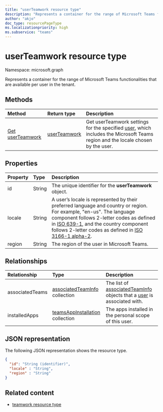 ```yaml
---
title: "userTeamwork resource type"
description: "Represents a container for the range of Microsoft Teams functionalities that are available per user in the tenant."
author: "akjo"
doc_type: resourcePageType
ms.localizationpriority: high
ms.subservice: "teams"
---
```


# userTeamwork resource type

Namespace: microsoft.graph

Represents a container for the range of Microsoft Teams functionalities that are available per user in the tenant.

## Methods

|Method|Return type|Description|
|:---|:---|:---|
|[Get userTeamwork](../api/userteamwork-get.md)|[userTeamwork](../resources/userteamwork.md)|Get userTeamwork settings for the specified [user](../resources/user.md), which includes the Microsoft Teams region and the locale chosen by the user.|

## Properties

| Property | Type | Description |
|:---------------|:--------|:----------|
|id| String|The unique identifier for the **userTeamwork** object.|
|locale|String |A user’s locale is represented by their preferred language and country or region. For example, "en-us". The language component follows 2-letter codes as defined in [ISO 639-1](https://www.iso.org/iso/home/standards/language_codes.htm), and the country component follows 2-letter codes as defined in [ISO 3166-1 alpha-2](https://www.iso.org/iso/country_codes.htm).|  
|region |String|The region of the user in Microsoft Teams.|

## Relationships

| Relationship | Type | Description |
|:---------------|:--------|:----------|
|associatedTeams|[associatedTeamInfo](associatedteaminfo.md) collection| The list of [associatedTeamInfo](associatedteaminfo.md) objects that a [user](user.md) is associated with.|
|installedApps|[teamsAppInstallation](teamsappinstallation.md) collection|The apps installed in the personal scope of this user.|

## JSON representation

The following JSON representation shows the resource type.

<!-- {
  "blockType": "resource",
  "@odata.type": "microsoft.graph.userTeamwork",
  "baseType": "microsoft.graph.entity"
}-->

```json
{
  "id": "String (identifier)",
  "locale" : "String",
  "region" : "String"
}
```

<!-- uuid: 8fcb5dbc-d5aa-4681-8e31-b001d5168d79
2015-10-25 14:57:30 UTC -->
<!--
{
  "type": "#page.annotation",
  "description": "userteamwork resource",
  "keywords": "",
  "section": "documentation",
  "tocPath": "",
  "suppressions": []
}
-->

## Related content

- [teamwork resource type](teamwork.md)